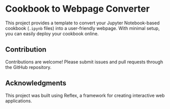 # Cookbook to Webpage Converter

This project provides a template to convert your Jupyter Notebook-based cookbook (`.ipynb` files) into a user-friendly webpage. With minimal setup, you can easily deploy your cookbook online.

## Contribution

Contributions are welcome! Please submit issues and pull requests through the GitHub repository.


## Acknowledgments

This project was built using Reflex, a framework for creating interactive web applications.
